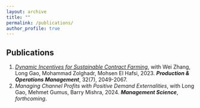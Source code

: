 ```yaml
---
layout: archive
title: ""
permalink: /publications/
author_profile: true
---
```


## Publications
1. [*Dynamic Incentives for Sustainable Contract Farming*](https://onlinelibrary.wiley.com/doi/abs/10.1111/poms.13956), with Wei Zhang, Long Gao, Mohammad Zolghadr, Mohsen El Hafsi, 2023. ***Production & Operations Management***, 32(7), 2049-2067.
2. *Managing Channel Profits with Positive Demand Externalities*, with Long Gao, Mehmet Gumus, Barry Mishra, 2024. ***Management Science***, *forthcoming*.

